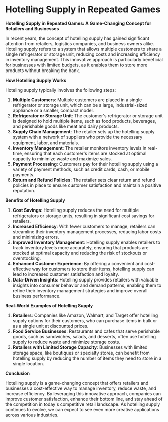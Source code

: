 # Hotelling Supply in Repeated Games

**Hotelling Supply in Repeated Games: A Game-Changing Concept for Retailers and Businesses**

In recent years, the concept of hotelling supply has gained significant attention from retailers, logistics companies, and business owners alike. Hoteling supply refers to a system that allows multiple customers to share a single refrigerator or storage unit, reducing costs and increasing efficiency in inventory management. This innovative approach is particularly beneficial for businesses with limited budgets, as it enables them to store more products without breaking the bank.

**How Hotelling Supply Works**

Hoteling supply typically involves the following steps:

1. **Multiple Customers**: Multiple customers are placed in a single refrigerator or storage unit, which can be a large, industrial-sized appliance or a smaller, compact model.
2. **Refrigerator or Storage Unit**: The customer's refrigerator or storage unit is designed to hold multiple items, such as food products, beverages, and perishable goods like meat and dairy products.
3. **Supply Chain Management**: The retailer sets up the hotelling supply system with a network of suppliers who provide the necessary equipment, labor, and materials.
4. **Inventory Management**: The retailer monitors inventory levels in real-time, ensuring that each customer's items are stocked at optimal capacity to minimize waste and maximize sales.
5. **Payment Processing**: Customers pay for their hotelling supply using a variety of payment methods, such as credit cards, cash, or mobile payments.
6. **Return and Refund Policies**: The retailer sets clear return and refund policies in place to ensure customer satisfaction and maintain a positive reputation.

**Benefits of Hotelling Supply**

1. **Cost Savings**: Hotelling supply reduces the need for multiple refrigerators or storage units, resulting in significant cost savings for retailers.
2. **Increased Efficiency**: With fewer customers to manage, retailers can streamline their inventory management processes, reducing labor costs and minimizing errors.
3. **Improved Inventory Management**: Hotelling supply enables retailers to track inventory levels more accurately, ensuring that products are stocked at optimal capacity and reducing the risk of stockouts or overstocking.
4. **Enhanced Customer Experience**: By offering a convenient and cost-effective way for customers to store their items, hotelling supply can lead to increased customer satisfaction and loyalty.
5. **Data-Driven Insights**: Hotelling supply provides retailers with valuable insights into consumer behavior and demand patterns, enabling them to refine their inventory management strategies and improve overall business performance.

**Real-World Examples of Hotelling Supply**

1. **Retailers**: Companies like Amazon, Walmart, and Target offer hotelling supply options for their customers, who can purchase items in bulk or as a single unit at discounted prices.
2. **Food Service Businesses**: Restaurants and cafes that serve perishable goods, such as sandwiches, salads, and desserts, often use hotelling supply to reduce waste and minimize storage costs.
3. **Retailers with Limited Storage Capacity**: Businesses with limited storage space, like boutiques or specialty stores, can benefit from hotelling supply by reducing the number of items they need to store in a single location.

**Conclusion**

Hotelling supply is a game-changing concept that offers retailers and businesses a cost-effective way to manage inventory, reduce waste, and increase efficiency. By leveraging this innovative approach, companies can improve customer satisfaction, enhance their bottom line, and stay ahead of the competition in today's competitive retail landscape. As hotelling supply continues to evolve, we can expect to see even more creative applications across various industries.
